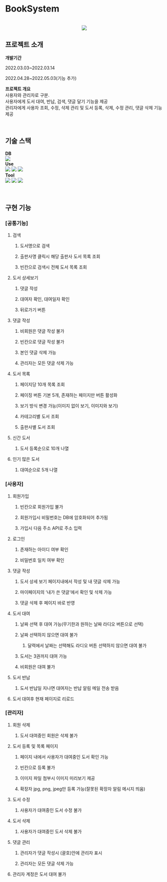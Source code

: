 # BookSystem

<p align="center">
  <br>
  <img src="https://user-images.githubusercontent.com/62851841/167341171-3b430edb-cac2-4314-a83f-e777374c605c.png">
  <br>
</p>


## 프로젝트 소개

**개발기간**<br>
<p>2022.03.03~2022.03.14 </p>
<p>2022.04.28~2022.05.03(기능 추가)</p>

**프로젝트 개요**<br>
사용자와 관리자로 구분. <br>
사용자에게 도서 대여, 반납, 검색, 댓글 달기 기능을 제공<br>
관리자에게 사용자 조회, 수정, 삭제 관리 및 도서 등록, 삭제, 수정 관리, 댓글 삭제 기능 제공


<br>

## 기술 스택
**DB**
<br>
<img src="https://img.shields.io/badge/MariaDB-003545?style=flat-square&logo=MariaDB&logoColor=white"/>
<br>
**Use**<br>
<img src="https://img.shields.io/badge/React.js-61DAFB?style=flat-square&logo=React&logoColor=white"/>
<img src="https://img.shields.io/badge/SpringBoot-6DB33F?style=flat-square&logo=Spring%20Boot&logoColor=white"/>
<img src="https://img.shields.io/badge/Bootstrap-7952B3?style=flat-square&logo=Bootstrap&logoColor=white"/>
<br>
**Tool**<br>
<img src="https://img.shields.io/badge/Visual Studio Code-007ACC?style=flat-square&logo=Visual%20Studio%20Code&logoColor=white"/>
<img src="https://img.shields.io/badge/Eclipse IDE-2C2255?style=flat-square&logo=Eclipse%20IDE&logoColor=white"/>
<img src="https://img.shields.io/badge/Postman-FF6C37?style=flat-square&logo=Postman&logoColor=white"/>


<br>

## 구현 기능

### [공통기능]
1.  검색
    

	1.  도서명으로 검색
	    
	2.  출판사명 클릭시 해당 출판사 도서 목록 조회
	    
	3.  빈칸으로 검색시 전체 도서 목록 조회
    

3.  도서 상세보기
    

	1.  댓글 작성
	    
	2.  대여자 확인, 대여일자 확인
	    
	3.  뒤로가기 버튼
	    

5.  댓글 작성
    

	1.  비회원은 댓글 작성 불가
	    
	2.  빈칸으로 댓글 작성 불가
	    
	3.  본인 댓글 삭제 가능
	    
	4.  관리자는 모든 댓글 삭제 가능
    

7.  도서 목록
    

	1.  페이지당 10개 목록 조회
	    
	2.  페이징 버튼 기본 5개, 존재하는 페이지만 버튼 활성화
	    
	3.  보기 방식 변경 가능(이미지 없이 보기, 이미지와 보기)
	    
	4.  카테고리별 도서 조회
	    
	5.  출판사별 도서 조회
    

9.  신간 도서
    

	1.  도서 등록순으로 10개 나열
    

11.  인기 많은 도서
    

		1.  대여순으로 5개 나열

### [사용자]
1.  회원가입
    

	1.  빈칸으로 회원가입 불가
	 
	2.  회원가입시 비밀번호는 DB에 암호화되어 추가됨

	3.  가입시 다음 주소 API로 주소 입력  
    

3.  로그인
    

	1.  존재하는 아이디 여부 확인
	    
	2.  비밀번호 일치 여부 확인
    

5.  댓글 작성
    

	1.  도서 상세 보기 페이지내에서 작성 및 내 댓글 삭제 가능
	    
	2.  마이페이지의 ‘내가 쓴 댓글’에서 확인 및 삭제 가능
	    
	3.  댓글 삭제 후 페이지 바로 반영
    

7.  도서 대여
    
	
	1.  날짜 선택 후 대여 가능(무기한과 원하는 날짜 라디오 버튼으로 선택)
	    
	2.  날짜 선택하지 않으면 대여 불가
	    

		1.  달력에서 날짜는 선택해도 라디오 버튼 선택하지 않으면 대여 불가
	    

	4.  도서는 3권까지 대여 가능
	    
	5.  비회원은 대여 불가
    

9.  도서 반납
    
	1.  도서 반납일 지나면 대여자는 반납 알림 메일 전송 받음
    
11.  도서 대여후 현재 페이지로 리로드

### [관리자]
1.  회원 삭제
    

	1.  도서 대여중인 회원은 삭제 불가
    

3.  도서 등록 및 목록 페이지
    

	1.  페이지 내에서 사용자가 대여중인 도서 확인 가능
    
	2.  빈칸으로 등록 불가
	    
	3.  이미지 파일 첨부시 이미지 미리보기 제공
	
	4.  확장자 jpg, png, jpeg만 등록 가능(잘못된 확장자 알림 메시지 띄움)
    

5.  도서 수정
    

	1.  사용자가 대여중인 도서 수정 불가
    

7.  도서 삭제
    

	1.  사용자가 대여중인 도서 삭제 불가
    

9.  댓글 관리
    

	1.  관리자가 댓글 작성시 (괄호)안에 관리자 표시
	    
	2.  관리자는 모든 댓글 삭제 가능
    

11.  관리자 계정은 도서 대여 불가

